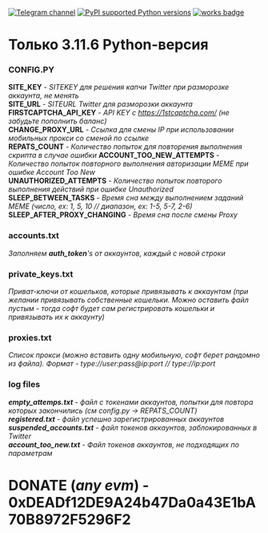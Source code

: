 [![Telegram channel](https://img.shields.io/endpoint?url=https://runkit.io/damiankrawczyk/telegram-badge/branches/master?url=https://t.me/n4z4v0d)](https://t.me/n4z4v0d)
[![PyPI supported Python versions](https://img.shields.io/pypi/pyversions/better-automation.svg)](https://www.python.org/downloads/release/python-3116/)
[![works badge](https://cdn.jsdelivr.net/gh/nikku/works-on-my-machine@v0.2.0/badge.svg)](https://github.com/nikku/works-on-my-machine)
# Только 3.11.6 Python-версия

### CONFIG.PY  
**SITE_KEY** - _SITEKEY для решения капчи Twitter при разморозке аккаунта, не менять_  
**SITE_URL** - _SITEURL Twitter для разморозки аккаунта_  
**FIRSTCAPTCHA_API_KEY** - _API KEY с https://1stcaptcha.com/ (не забудьте пополнить баланс)_  
**CHANGE_PROXY_URL** - _Ссылка для смены IP при использовании мобильных прокси со сменой по ссылке_  
**REPATS_COUNT** - _Количество попыток для повторения выполнения скрипта в случае ошибки_
**ACCOUNT_TOO_NEW_ATTEMPTS** - _Количество попыток повторного выполнения авторизации MEME при ошибке Account Too New_  
**UNAUTHORIZED_ATTEMPTS** - _Количество попыток повторого выполнения действий при ошибке Unauthorized_  
**SLEEP_BETWEEN_TASKS** - _Время сна между выполнением заданий MEME (число, ex: 1, 5, 10 // диапазон, ex: 1-5, 5-7, 2-6)_  
**SLEEP_AFTER_PROXY_CHANGING** - _Время сна после смены Proxy_  

### accounts.txt  
_Заполняем **auth_token**'s от аккаунтов, каждый с новой строки_  

### private_keys.txt  
_Приват-ключи от кошельков, которые привязывать к аккаунтам (при желании привязывать собственные кошельки. Можно оставить файл пустым - тогда софт будет сам регистрировать кошельки и привязывать их к аккаунту)_  

### proxies.txt  
_Список прокси (можно вставить одну мобильную, софт берет рандомно из файла). Формат - type://user:pass@ip:port // type://ip:port_  

### log files  
_**empty_attemps.txt** - файл с токенами аккаунтов, попытки для повтора которых закончились (см config.py -> REPATS_COUNT)_  
_**registered.txt** - файл успешно зарегистрированных аккаунтов_  
_**suspended_accounts.txt** - файл токенов аккаунтов, заблокированных в Twitter_  
_**account_too_new.txt** - Файл токенов аккаунтов, не подходящих по параметрам_

# DONATE (_any evm_) - 0xDEADf12DE9A24b47Da0a43E1bA70B8972F5296F2